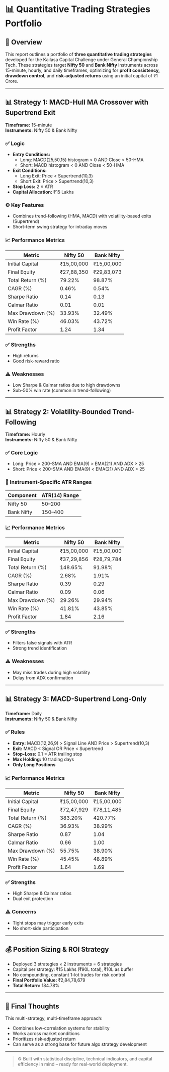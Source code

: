 # 📊 Quantitative Trading Strategies Portfolio

## 🧠 Overview

This report outlines a portfolio of **three quantitative trading strategies** developed for the Kailasa Capital Challenge under General Championship Tech. These strategies target **Nifty 50** and **Bank Nifty** instruments across 15-minute, hourly, and daily timeframes, optimizing for **profit consistency, drawdown control**, and **risk-adjusted returns** using an initial capital of ₹1 Crore.

---

## 📊 Strategy 1: MACD-Hull MA Crossover with Supertrend Exit

**Timeframe:** 15-minute  
**Instruments:** Nifty 50 & Bank Nifty  

### ✅ Logic

- **Entry Conditions:**
  - Long: MACD(25,50,15) histogram > 0 AND Close > 50-HMA
  - Short: MACD histogram < 0 AND Close < 50-HMA
- **Exit Conditions:**
  - Long Exit: Price < Supertrend(10,3)
  - Short Exit: Price > Supertrend(10,3)
- **Stop Loss:** 2 × ATR  
- **Capital Allocation:** ₹15 Lakhs

### ⚙️ Key Features

- Combines trend-following (HMA, MACD) with volatility-based exits (Supertrend)
- Short-term swing strategy for intraday moves

### 📈 Performance Metrics

| Metric              | Nifty 50    | Bank Nifty |
|---------------------|-------------|------------|
| Initial Capital     | ₹15,00,000  | ₹15,00,000 |
| Final Equity        | ₹27,88,350  | ₹29,83,073 |
| Total Return (%)    | 79.22%      | 98.87%     |
| CAGR (%)            | 0.46%       | 0.54%      |
| Sharpe Ratio        | 0.14        | 0.13       |
| Calmar Ratio        | 0.01        | 0.01       |
| Max Drawdown (%)    | 33.93%      | 32.49%     |
| Win Rate (%)        | 46.03%      | 43.72%     |
| Profit Factor       | 1.24        | 1.34       |

### ✅ Strengths

- High returns
- Good risk-reward ratio

### ⚠️ Weaknesses

- Low Sharpe & Calmar ratios due to high drawdowns
- Sub-50% win rate (common in trend-following)

---

## 📊 Strategy 2: Volatility-Bounded Trend-Following

**Timeframe:** Hourly  
**Instruments:** Nifty 50 & Bank Nifty  

### ✅ Core Logic

- Long: Price > 200-SMA AND EMA(9) > EMA(21) AND ADX > 25
- Short: Price < 200-SMA AND EMA(9) < EMA(21) AND ADX > 25

### 📐 Instrument-Specific ATR Ranges

| Component  | ATR(14) Range |
|------------|---------------|
| Nifty 50   | 50–200        |
| Bank Nifty | 150–400       |

### 📈 Performance Metrics

| Metric              | Nifty 50    | Bank Nifty |
|---------------------|-------------|------------|
| Initial Capital     | ₹15,00,000  | ₹15,00,000 |
| Final Equity        | ₹37,29,856  | ₹28,79,784 |
| Total Return (%)    | 148.65%     | 91.98%     |
| CAGR (%)            | 2.68%       | 1.91%      |
| Sharpe Ratio        | 0.39        | 0.29       |
| Calmar Ratio        | 0.09        | 0.06       |
| Max Drawdown (%)    | 29.26%      | 29.94%     |
| Win Rate (%)        | 41.81%      | 43.85%     |
| Profit Factor       | 1.84        | 2.16       |

### ✅ Strengths

- Filters false signals with ATR
- Strong trend identification

### ⚠️ Weaknesses

- May miss trades during high volatility
- Delay from ADX confirmation

---

## 📊 Strategy 3: MACD-Supertrend Long-Only

**Timeframe:** Daily  
**Instruments:** Nifty 50 & Bank Nifty  

### ✅ Rules

- **Entry:** MACD(12,26,9) > Signal Line AND Price > Supertrend(10,3)
- **Exit:** MACD < Signal OR Price < Supertrend
- **Stop-Loss:** 0.1 × ATR trailing stop
- **Max Holding:** 10 trading days  
- **Only Long Positions**

### 📈 Performance Metrics

| Metric              | Nifty 50    | Bank Nifty |
|---------------------|-------------|------------|
| Initial Capital     | ₹15,00,000  | ₹15,00,000 |
| Final Equity        | ₹72,47,929  | ₹78,11,485 |
| Total Return (%)    | 383.20%     | 420.77%    |
| CAGR (%)            | 36.93%      | 38.99%     |
| Sharpe Ratio        | 0.87        | 1.04       |
| Calmar Ratio        | 0.66        | 1.00       |
| Max Drawdown (%)    | 55.75%      | 38.90%     |
| Win Rate (%)        | 45.45%      | 48.89%     |
| Profit Factor       | 1.64        | 1.69       |

### ✅ Strengths

- High Sharpe & Calmar ratios
- Dual exit protection

### ⚠️ Concerns

- Tight stops may trigger early exits
- No short-side participation

---

## 💰 Position Sizing & ROI Strategy

- Deployed 3 strategies × 2 instruments = 6 strategies
- Capital per strategy: ₹15 Lakhs (₹90L total), ₹10L as buffer
- No compounding, constant 1-lot trades for risk control
- **Final Portfolio Value:** ₹2,84,78,679  
- **Total Return:** 184.78%

---

## 📌 Final Thoughts

This multi-strategy, multi-timeframe approach:

- Combines low-correlation systems for stability
- Works across market conditions
- Prioritizes risk-adjusted return
- Can serve as a strong base for future algo strategy development

---

> ⚙️ Built with statistical discipline, technical indicators, and capital efficiency in mind – ready for real-world deployment.
